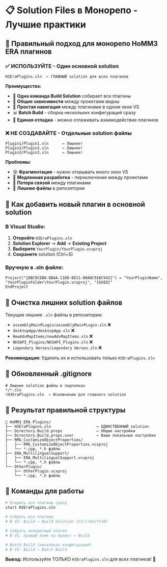 # 📋 Solution Files в Монорепо - Лучшие практики

## 🎯 **Правильный подход для монорепо HoMM3 ERA плагинов**

### ✅ **ИСПОЛЬЗУЙТЕ - Один основной solution**
```
H3EraPlugins.sln  ← ГЛАВНЫЙ solution для всех плагинов
```

**Преимущества:**
- 🚀 **Одна команда Build Solution** собирает все плагины
- 🔄 **Общие зависимости** между проектами видны
- 🎯 **Простая навигация** между плагинами в одном окне VS
- 📊 **Batch Build** - сборка нескольких конфигураций сразу
- 🐛 **Единая отладка** - можно отлаживать взаимодействие плагинов

### ❌ **НЕ СОЗДАВАЙТЕ - Отдельные solution файлы**
```
Plugin1/Plugin1.sln      ← Лишнее!
Plugin2/Plugin2.sln      ← Лишнее!
Plugin3/Plugin3.sln      ← Лишнее!
```

**Проблемы:**
- 😵 **Фрагментация** - нужно открывать много окон VS
- 🐌 **Медленная разработка** - переключение между проектами
- 🔗 **Потеря связей** между плагинами
- 🧹 **Лишние файлы** в репозитории

## 🔧 **Как добавить новый плагин в основной solution**

### **В Visual Studio:**
1. **Откройте** `H3EraPlugins.sln`
2. **Solution Explorer** → **Add** → **Existing Project**
3. **Выберите** `YourPlugin/YourPlugin.vcxproj`
4. **Сохраните** solution (Ctrl+S)

### **Вручную в .sln файле:**
```sln
Project("{8BC9CEB8-8B4A-11D0-8D11-00A0C91BC942}") = "YourPluginName", "YourPluginFolder\YourPlugin.vcxproj", "{GUID}"
EndProject
```

## 🧹 **Очистка лишних solution файлов**

Текущие лишние `.sln` файлы в репозитории:
- `assemblyMainPLugin/assemblyMainPLugin.sln` ❌
- `desktopApp/desktopApp.sln` ❌
- `NewAdvMapItems/newAdvMapItems.sln` ❌
- `NH3API_Plugins/NH3API_Plugins.sln` ❌
- `Legendary Heroes/Legendary Heroes.sln` ❌

**Рекомендация:** Удалить их и использовать только `H3EraPlugins.sln`

## 📁 **Обновленный .gitignore**

```gitignore
# Лишние solution файлы в подпапках
*/*.sln
!H3EraPlugins.sln  ← Исключение для главного solution
```

## 🎯 **Результат правильной структуры**

```
📁 HoMM3_ERA_Plugins/
├── H3EraPlugins.sln                    ← ЕДИНСТВЕННЫЙ solution
├── Directory.Build.props               ← Общие настройки
├── Directory.Build.props.user          ← Ваши локальные настройки
├── RMG_CustomizeObjectProperties/
│   ├── RMG_CustomizeObjectProperties.vcxproj
│   └── *.cpp, *.h файлы
├── ERA_MultilingualSupport/
│   ├── ERA_MultilingualSupport.vcxproj
│   └── *.cpp, *.h файлы
└── OtherPlugin/
    ├── OtherPlugin.vcxproj
    └── *.cpp, *.h файлы
```

## 🚀 **Команды для работы**

```bash
# Открыть все плагины сразу
start H3EraPlugins.sln

# Собрать все плагины
# В VS: Build → Build Solution (Ctrl+Shift+B)

# Собрать конкретный плагин
# В VS: правый клик на проект → Build

# Batch Build (несколько конфигураций)
# В VS: Build → Batch Build
```

**Вывод:** Используйте ТОЛЬКО `H3EraPlugins.sln` для всех плагинов! 🎯

